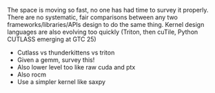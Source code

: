 The space is moving so fast, no one has had time to survey it properly.
There are no systematic, fair comparisons between any two frameworks/libraries/APIs design to do the same thing.
Kernel design languages are also evolving too quickly (Triton, then cuTile, Python CUTLASS emerging at GTC 25)

- Cutlass vs thunderkittens vs triton
- Given a gemm, survey this!
- Also lower level too like raw cuda and ptx
- Also rocm
- Use a simpler kernel like saxpy
